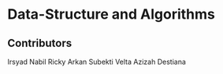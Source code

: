 # Data-Structure and Algorithms

## Contributors
Irsyad Nabil
Ricky Arkan Subekti
Velta Azizah Destiana
